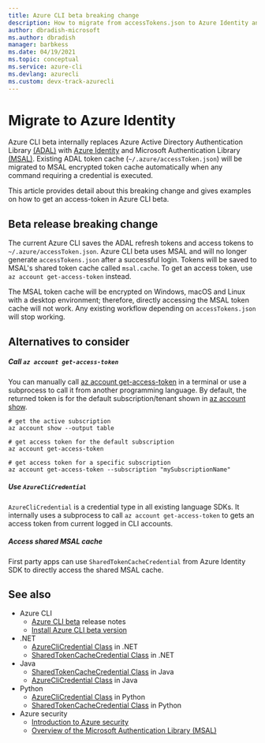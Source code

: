 ```yaml
---
title: Azure CLI beta breaking change
description: How to migrate from accessTokens.json to Azure Identity and MSAL
author: dbradish-microsoft
ms.author: dbradish
manager: barbkess
ms.date: 04/19/2021 
ms.topic: conceptual
ms.service: azure-cli
ms.devlang: azurecli
ms.custom: devx-track-azurecli
---
```

# Migrate to Azure Identity

Azure CLI beta internally replaces Azure Active Directory Authentication Library [(ADAL)](https://github.com/AzureAD/azure-activedirectory-library-for-python) with [Azure Identity](https://github.com/Azure/azure-sdk-for-python/tree/master/sdk/identity/azure-identity) and Microsoft Authentication Library [(MSAL)](https://github.com/AzureAD/microsoft-authentication-library-for-python). Existing ADAL token cache (`~/.azure/accessToken.json`) will be migrated to MSAL encrypted token cache automatically when any command requiring a credential is executed.

This article provides detail about this breaking change and gives examples on how to get an access-token in Azure CLI beta.

## Beta release breaking change

The current Azure CLI saves the ADAL refresh tokens and access tokens to `~/.azure/accessToken.json`. Azure CLI beta uses MSAL and will no longer generate `accessTokens.json` after a successful login.  Tokens will be saved to MSAL's shared token cache called `msal.cache`.  To get an access token, use `az account get-access-token` instead. 

The MSAL token cache will be encrypted on Windows, macOS and Linux with a desktop environment; therefore, directly accessing the MSAL token cache will not work. Any existing workflow depending on `accessTokens.json` will stop working.

## Alternatives to consider

##### Call `az account get-access-token`

You can manually call [az account get-access-token](/cli/azure/account#az_account_get_access_token) in a terminal or use a subprocess to call it from another programming language. By default, the returned token is for the default subscription/tenant shown in [az account show](/cli/azure/account#az_account_show).

```azurecli
# get the active subscription
az account show --output table

# get access token for the default subscription
az account get-access-token

# get access token for a specific subscription
az account get-access-token --subscription "mySubscriptionName"
```

##### Use `AzureCliCredential`

`AzureCliCredential` is a credential type in all existing language SDKs. It internally uses a subprocess to call `az account get-access-token` to gets an access token from current logged in CLI accounts. 

##### Access shared MSAL cache

First party apps can use `SharedTokenCacheCredential` from Azure Identity SDK to directly access the shared MSAL cache.

## See also
* Azure CLI
  * [Azure CLI beta](/cli/azure/release-notes-azure-cli?toc=%2Fcli%2Fazure%2Ftoc.json&bc=%2Fcli%2Fazure%2Fbreadcrumb%2Ftoc.json&tabs=azure-cli-beta) release notes
  * [Install Azure CLI beta version](/cli/azure/install-azure-cli-beta)
* .NET
  * [AzureCliCredential Class](/dotnet/api/azure.identity.azureclicredential?view=azure-dotnet&preserve-view=true) in .NET
  * [SharedTokenCacheCredential Class](/dotnet/api/azure.identity.sharedtokencachecredential?view=azure-dotnet&preserve-view=true) in .NET
* Java
  * [SharedTokenCacheCredential Class](/java/api/com.azure.identity.sharedtokencachecredential?view=azure-java-stable&preserve-view=true) in Java
  * [AzureCliCredential Class](/java/api/com.azure.identity.azureclicredential?view=azure-java-stable&preserve-view=true) in Java
* Python
  * [AzureCliCredential Class](/python/api/azure-identity/azure.identity.azureclicredential?view=azure-python&preserve-view=true) in Python
  * [SharedTokenCacheCredential Class](/python/api/azure-identity/azure.identity.sharedtokencachecredential?view=azure-python&preserve-view=true) in Python
* Azure security
  * [Introduction to Azure security](/azure/security/fundamentals/overview)
  * [Overview of the Microsoft Authentication Library (MSAL)](/azure/active-directory/develop/msal-overview)
